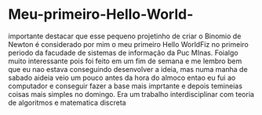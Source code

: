 # Meu-primeiro-Hello-World-

importante destacar que esse  pequeno projetinho de criar o Binomio de Newton é considerado
por mim o meu primeiro Hello WorldFiz no primeiro periodo da facudade de sistemas de informação da Puc MInas.
Foialgo muito interessante pois foi feito em um fim de semana e me lembro bem que eu nao estava conseguindo desenvolver a ideia, mas numa manha de sabado aideia veio um pouco antes da hora
do almoco entao eu fui ao computador e conseguir fazer a base mais imprtante e depois temineias coisas mais simples no domingo. Era um trabalho interdisciplinar com teoria de algoritmos e matematica discreta
